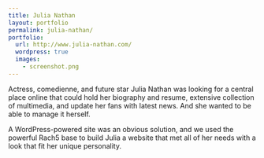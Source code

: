 ```yaml
---
title: Julia Nathan
layout: portfolio
permalink: julia-nathan/
portfolio:
  url: http://www.julia-nathan.com/
  wordpress: true
  images:
    - screenshot.png
---
```


Actress, comedienne, and future star Julia Nathan was looking for a central place online that could hold her biography and resume, extensive collection of multimedia, and update her fans with latest news. And she wanted to be able to manage it herself.

A WordPress-powered site was an obvious solution, and we used the powerful Rach5 base to build Julia a website that met all of her needs with a look that fit her unique personality.
